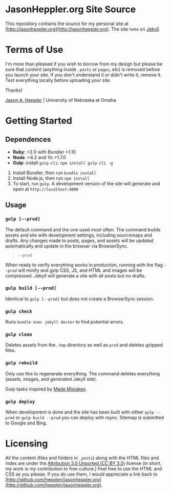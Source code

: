 # JasonHeppler.org  Site Source

This repository contains the source for my personal site at 
[http://jasonheppler.org](http://jasonheppler.org). The site runs on 
[Jekyll](https://github.com/mojombo/jekyll). 

# Terms of Use

I'm more than pleased if you wish to borrow from my design but please be sure 
that *content* (anything inside `_posts` or `pages`, etc) is removed before you 
launch your site. If you don't understand it or didn't write it, remove it. 
Test everything locally before uploading your site.

Thanks!

[Jason A. Heppler](http://jasonheppler.org) | University of Nebraska at Omaha

# Getting Started

## Dependences

- **Ruby**: >2.0 with Bundler >1.10
- **Node**: >4.2 and Yo >1.7.0
- **Gulp**: install `gulp-cli`: `npm install gulp-cli -g`

1. Install Bundler, then run `bundle install`
2. Install Node.js, then run `npm install`
3. To start, run `gulp`. A development version of the site will generate and open at `http://localhost:4000`

## Usage

### `gulp [--prod]`

The default command and the one used most often. The command builds assets and site with development settings, including sourcemaps and drafts. Any changes made to posts, pages, and assets will be updated automatically and update in the browser via BrowserSync.

> `--prod`

When ready to verify everything works in production, running with the flag `--prod` will minify and gzip CSS, JS, and HTML and images will be compressed. Jekyll will generate a site with all posts but no drafts.

### `gulp build [--prod]`

Identical to `gulp [--prod]` but does not create a BrowserSync session.

### `gulp check`

Runs `bundle exec jekyll doctor` to find potential errors.

### `gulp clean`

Deletes assets from the `.tmp` directory as well as `prod` and deletes gzipped files. 

### `gulp rebuild`

Only use this to regenerate everything. The command deletes everything (assets, images, and generated Jekyll site).

Gulp tasks inspired by [Made Mistakes](https://github.com/mmistakes/made-mistakes-jekyll).

### `gulp deploy`

When development is done and the site has been built with either `gulp --prod` or `gulp build --prod` you can deploy with rsync. Sitemap is submitted to Google and Bing.

# Licensing

All the content (files and folders in `_posts`) along with the HTML files and 
index are under the [Attribution 3.0 Unported (CC BY 
3.0)](http://creativecommons.org/licenses/by/3.0/) license (in short, my work 
is my contribution to free culture.) Feel free to use the HTML and CSS as you 
please. If you do use them, I would appreciate a link back to 
[http://github.com/hepplerj/jasonheppler.org](http://github.com/hepplerj/jasonheppler.org). 
